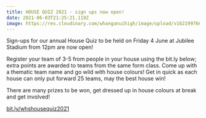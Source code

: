 ```yaml
---
title: HOUSE QUIZ 2021 - sign ups now open!
date: 2021-06-03T21:25:21.119Z
image: https://res.cloudinary.com/whanganuihigh/image/upload/v1621997665/Events/House_Quiz_Poster_-_Photo_File.jpg
---
```

Sign-ups for our annual House Quiz to be held on Friday 4 June at Jubilee Stadium from 12pm are now open! 

Register your team of 3-5 from people in your house using the bit.ly below; extra points are awarded to teams from the same form class.  Come up with a thematic team name and go wild with house colours! Get in quick as each house can only put forward 25 teams, may the best house win! 

There are many prizes to be won, get dressed up in house colours at break and get involved!

[bit.ly/whshousequiz2021](https://docs.google.com/forms/d/e/1FAIpQLSfCVuDX50U_K2zj2MOkoYVioK2deyw8L8-hybePeQqJ7CCmSw/viewform)
